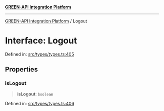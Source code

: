 [**GREEN-API Integration Platform**](../README.md)

***

[GREEN-API Integration Platform](../globals.md) / Logout

# Interface: Logout

Defined in: [src/types/types.ts:405](https://github.com/green-api/greenapi-integration/blob/20ab1c18eae4ff2cd48cede03d005dd7127abc0b/src/types/types.ts#L405)

## Properties

### isLogout

> **isLogout**: `boolean`

Defined in: [src/types/types.ts:406](https://github.com/green-api/greenapi-integration/blob/20ab1c18eae4ff2cd48cede03d005dd7127abc0b/src/types/types.ts#L406)
